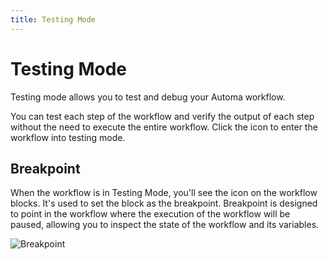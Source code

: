 ```yaml
---
title: Testing Mode
---
```


# Testing Mode

Testing mode allows you to test and debug your Automa workflow.

You can test each step of the workflow and verify the output of each step without the need to execute the entire workflow. Click the <v-remixicon name="riBug2Line" /> icon to enter the workflow into testing mode.

## Breakpoint

When the workflow is in Testing Mode, you'll see the <v-remixicon name="riRecordCircleLine" /> icon on the workflow blocks. It's used to set the block as the breakpoint. Breakpoint is designed to point in the workflow where the execution of the workflow will be paused, allowing you to inspect the state of the workflow and its variables.

![Breakpoint](https://s3.ap-southeast-1.amazonaws.com/automa-pub/i/2024/12/03/10453e-y9.gif)

